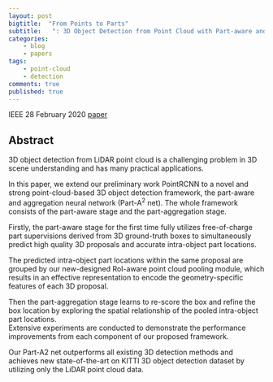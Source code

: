 ```yaml
---
layout: post
bigtitle:  "From Points to Parts"
subtitle:   ": 3D Object Detection from Point Cloud with Part-aware and Part-aggregation Network"
categories:
    - blog
    - papers
tags:
    - point-cloud
    - detection
comments: true
published: true
---
```


IEEE 28 February 2020 [paper](https://ieeexplore.ieee.org/stamp/stamp.jsp?tp=&arnumber=9018080)

## Abstract
3D object detection from LiDAR point cloud is a challenging problem in 3D scene understanding and has many practical applications.

In this paper, we extend our preliminary work PointRCNN to a novel and strong point-cloud-based 3D object detection framework, the part-aware and aggregation neural network (Part-A<sup>2</sup> net). The whole framework consists of the part-aware stage and the part-aggregation stage.

Firstly, the part-aware stage for the first time fully utilizes free-of-charge part supervisions derived from 3D ground-truth boxes to simultaneously predict high quality 3D proposals and accurate intra-object part locations.

The predicted intra-object part locations within the same proposal are grouped by our new-designed RoI-aware point cloud pooling module, which results in an effective representation to encode the geometry-specific features of each 3D proposal.

Then the part-aggregation stage learns to re-score the box and refine the box location by exploring the spatial relationship of the pooled intra-object part locations.  
Extensive experiments are conducted to demonstrate the performance improvements from each component of our proposed framework.

Our Part-A2 net outperforms all existing 3D detection methods and achieves new state-of-the-art on KITTI 3D object detection dataset by utilizing only the LiDAR point cloud data.
